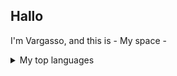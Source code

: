 ## Hallo

I'm Vargasso, and this is - My space -

<details>
  <summary> My top languages </summary>
| Rank | Languages   |
|-----:|-------------|
|     1| Python      |
|     2| SQL         |
|     3| DAX         |
|     4| M           |
|     5| Visual basic|

</details>


<!--
**vargasso12/vargasso12** is a ✨ _special_ ✨ repository because its `README.md` (this file) appears on your GitHub profile.

Here are some ideas to get you started:

- 🔭 I’m currently working on ...
- 🌱 I’m currently learning ...
- 👯 I’m looking to collaborate on ...
- 🤔 I’m looking for help with ...
- 💬 Ask me about ...
- 📫 How to reach me: ...
- 😄 Pronouns: ...
- ⚡ Fun fact: ...
-->
